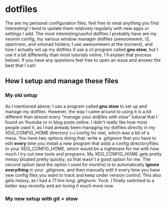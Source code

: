 # dotfiles

The are my personal configuration files, feel free to steal anything you find interesting! I tend to update them relatively regularly with new apps or settings I add. The most interesting/useful dotfiles I probably have are my neovim config, my various window manager dotfiles (awesomewm, i3, spectrwm, and xmonad folders; I use awesomewm at the moment), and how I actually set up my dotfiles (I use a cli program called **gnu stow**, but I use it a bit differently than most tutorials online, I'll explain that process below). If you have any questions feel free to open an issue and answer the best that I can!


## How I setup and manage these files

### My old setup

As I mentioned above, I use a program called **gnu stow** to set up and manage my dotfiles. However, the way I came around to using it is a bit different than almost every _"manage your dotfiles with stow"_ tutorial that I found on Youtube or in blog posts online. I didn't really like how most people used it, as I had already been managing my dotfiles directly in my XDG_CONFIG_HOME directory (~/.config for me), which was a bit of a mess. You have two options doing that: write a _.gitignore_ that you have to edit **every** time you install a new program that adds a config directory/files to your XDG_CONFIG_HOME, which would be a nightmare for me with how much I try out new tools and programs. My XDG_CONFIG_HOME gets pretty messy bloated pretty quickly, so that wasn't a good option for me. The second option (and the option I used for months) is to automatically **ignore everything** in your _.gitignore_, and then manually edit it every time you have new config files you want to track and keep under version control. This also gets messy, as I had a _71 line long_ .gitignore. Yuck. I finally switched to a better way recently and am loving it much more now.

### My new setup with git + stow
